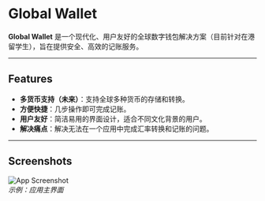 # Global Wallet

**Global Wallet** 是一个现代化、用户友好的全球数字钱包解决方案（目前针对在港留学生），旨在提供安全、高效的记账服务。

---

## Features

- **多货币支持（未来）**：支持全球多种货币的存储和转换。
- **方便快捷**：几步操作即可完成记账。
- **用户友好**：简洁易用的界面设计，适合不同文化背景的用户。
- **解决痛点**：解决无法在一个应用中完成汇率转换和记账的问题。

---

## Screenshots

![App Screenshot](主界面.png/200x400)  
*示例：应用主界面*
